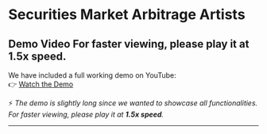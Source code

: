 # Securities Market Arbitrage Artists



##  Demo Video  For faster viewing, please play it at ****1.5x speed****.

We have included a full working demo on YouTube:  
👉 [Watch the Demo](https://youtu.be/HglVBrtxEj4)  

⚡ *The demo is slightly long since we wanted to showcase all functionalities. For faster viewing, please play it at ****1.5x speed****.*  

---
